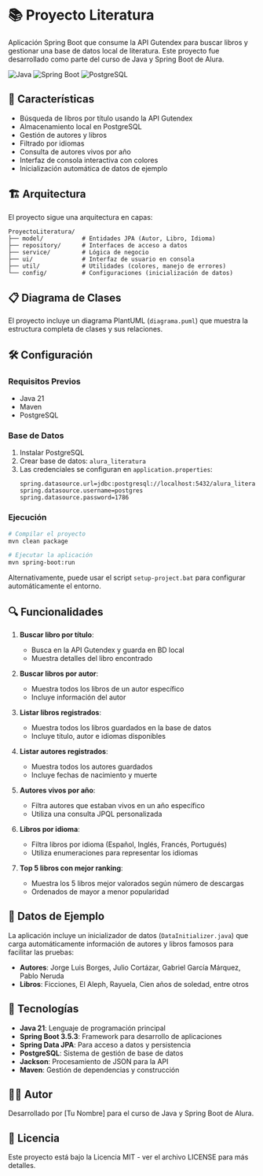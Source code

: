 # 📚 Proyecto Literatura

Aplicación Spring Boot que consume la API Gutendex para buscar libros y gestionar una base de datos local de literatura. Este proyecto fue desarrollado como parte del curso de Java y Spring Boot de Alura.

![Java](https://img.shields.io/badge/Java-21-orange)
![Spring Boot](https://img.shields.io/badge/Spring%20Boot-3.5.3-green)
![PostgreSQL](https://img.shields.io/badge/PostgreSQL-Latest-blue)

## 🌟 Características

- Búsqueda de libros por título usando la API Gutendex
- Almacenamiento local en PostgreSQL
- Gestión de autores y libros
- Filtrado por idiomas
- Consulta de autores vivos por año
- Interfaz de consola interactiva con colores
- Inicialización automática de datos de ejemplo

## 🏗️ Arquitectura

El proyecto sigue una arquitectura en capas:

```
ProyectoLiteratura/
├── model/           # Entidades JPA (Autor, Libro, Idioma)
├── repository/      # Interfaces de acceso a datos
├── service/         # Lógica de negocio
├── ui/              # Interfaz de usuario en consola
├── util/            # Utilidades (colores, manejo de errores)
└── config/          # Configuraciones (inicialización de datos)
```

## 📋 Diagrama de Clases

El proyecto incluye un diagrama PlantUML (`diagrama.puml`) que muestra la estructura completa de clases y sus relaciones.

## 🛠️ Configuración

### Requisitos Previos
- Java 21
- Maven
- PostgreSQL

### Base de Datos
1. Instalar PostgreSQL
2. Crear base de datos: `alura_literatura`
3. Las credenciales se configuran en `application.properties`:
   ```properties
   spring.datasource.url=jdbc:postgresql://localhost:5432/alura_literatura
   spring.datasource.username=postgres
   spring.datasource.password=1786
   ```

### Ejecución
```bash
# Compilar el proyecto
mvn clean package

# Ejecutar la aplicación
mvn spring-boot:run
```

Alternativamente, puede usar el script `setup-project.bat` para configurar automáticamente el entorno.

## 🔍 Funcionalidades

1. **Buscar libro por título**: 
   - Busca en la API Gutendex y guarda en BD local
   - Muestra detalles del libro encontrado

2. **Buscar libros por autor**: 
   - Muestra todos los libros de un autor específico
   - Incluye información del autor

3. **Listar libros registrados**: 
   - Muestra todos los libros guardados en la base de datos
   - Incluye título, autor e idiomas disponibles

4. **Listar autores registrados**: 
   - Muestra todos los autores guardados
   - Incluye fechas de nacimiento y muerte

5. **Autores vivos por año**: 
   - Filtra autores que estaban vivos en un año específico
   - Utiliza una consulta JPQL personalizada

6. **Libros por idioma**: 
   - Filtra libros por idioma (Español, Inglés, Francés, Portugués)
   - Utiliza enumeraciones para representar los idiomas

7. **Top 5 libros con mejor ranking**: 
   - Muestra los 5 libros mejor valorados según número de descargas
   - Ordenados de mayor a menor popularidad

## 🧪 Datos de Ejemplo

La aplicación incluye un inicializador de datos (`DataInitializer.java`) que carga automáticamente información de autores y libros famosos para facilitar las pruebas:

- **Autores**: Jorge Luis Borges, Julio Cortázar, Gabriel García Márquez, Pablo Neruda
- **Libros**: Ficciones, El Aleph, Rayuela, Cien años de soledad, entre otros

## 🔧 Tecnologías

- **Java 21**: Lenguaje de programación principal
- **Spring Boot 3.5.3**: Framework para desarrollo de aplicaciones
- **Spring Data JPA**: Para acceso a datos y persistencia
- **PostgreSQL**: Sistema de gestión de base de datos
- **Jackson**: Procesamiento de JSON para la API
- **Maven**: Gestión de dependencias y construcción

## 👨‍💻 Autor

Desarrollado por [Tu Nombre] para el curso de Java y Spring Boot de Alura.

## 📝 Licencia

Este proyecto está bajo la Licencia MIT - ver el archivo LICENSE para más detalles.
